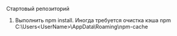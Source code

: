 
Стартовый репозиторий

1. Выполнить npm install. 
Иногда требуется очистка кэша npm
C:\Users\<UserName>\AppData\Roaming\npm-cache